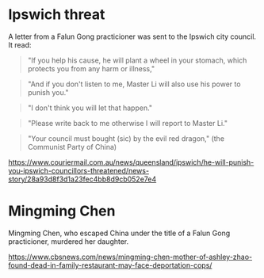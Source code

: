 # Ipswich threat
A letter from a Falun Gong practicioner was sent to the Ipswich city council. It read:

> "If you help his cause, he will plant a wheel in your stomach, which protects you from any harm or illness,"

> "And if you don't listen to me, Master Li will also use his power to punish you."

> "I don't think you will let that happen."

> "Please write back to me otherwise I will report to Master Li."

> "Your council must bought (sic) by the evil red dragon," (the Communist Party of China)

https://www.couriermail.com.au/news/queensland/ipswich/he-will-punish-you-ipswich-councillors-threatened/news-story/28a93d8f3d1a23fec4bb8d9cb052e7e4

# Mingming Chen
Mingming Chen, who escaped China under the title of a Falun Gong practicioner, murdered her daughter.

https://www.cbsnews.com/news/mingming-chen-mother-of-ashley-zhao-found-dead-in-family-restaurant-may-face-deportation-cops/
